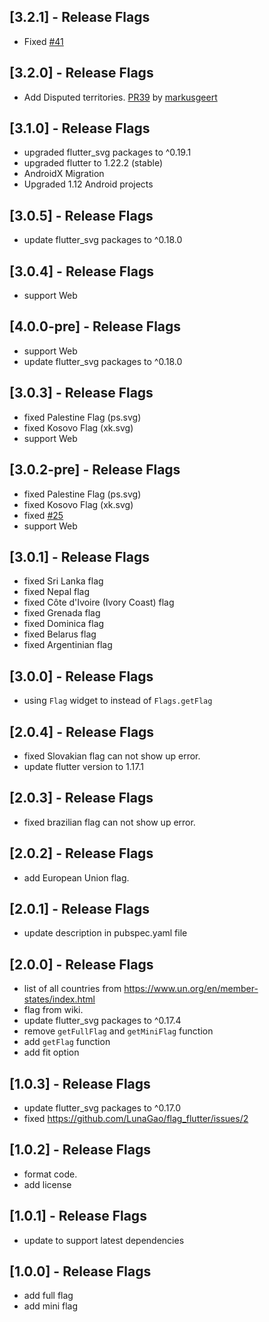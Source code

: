 ## [3.2.1] - Release Flags
* Fixed [#41](https://github.com/LunaGao/flag_flutter/issues/41) 

## [3.2.0] - Release Flags
* Add Disputed territories. [PR39](https://github.com/LunaGao/flag_flutter/pull/39) by [markusgeert](https://github.com/markusgeert)

## [3.1.0] - Release Flags
* upgraded flutter_svg packages to ^0.19.1
* upgraded flutter to 1.22.2 (stable)
* AndroidX Migration
* Upgraded 1.12 Android projects

## [3.0.5] - Release Flags
* update flutter_svg packages to ^0.18.0

## [3.0.4] - Release Flags
* support Web

## [4.0.0-pre] - Release Flags
* support Web
* update flutter_svg packages to ^0.18.0

## [3.0.3] - Release Flags
* fixed Palestine Flag (ps.svg)
* fixed Kosovo Flag (xk.svg)
* support Web

## [3.0.2-pre] - Release Flags
* fixed Palestine Flag (ps.svg)
* fixed Kosovo Flag (xk.svg)
* fixed [#25](https://github.com/LunaGao/flag_flutter/issues/25)
* support Web

## [3.0.1] - Release Flags
* fixed Sri Lanka flag
* fixed Nepal flag
* fixed Côte d'Ivoire (Ivory Coast) flag
* fixed Grenada flag
* fixed Dominica flag
* fixed Belarus flag
* fixed Argentinian flag

## [3.0.0] - Release Flags
* using `Flag` widget to instead of `Flags.getFlag`

## [2.0.4] - Release Flags
* fixed Slovakian flag can not show up error.
* update flutter version to 1.17.1

## [2.0.3] - Release Flags
* fixed brazilian flag can not show up error.

## [2.0.2] - Release Flags
* add European Union flag.

## [2.0.1] - Release Flags
* update description in pubspec.yaml file

## [2.0.0] - Release Flags
* list of all countries from https://www.un.org/en/member-states/index.html
* flag from wiki.
* update flutter_svg packages to ^0.17.4
* remove `getFullFlag` and `getMiniFlag` function
* add `getFlag` function
* add fit option

## [1.0.3] - Release Flags

* update flutter_svg packages to ^0.17.0
* fixed https://github.com/LunaGao/flag_flutter/issues/2

## [1.0.2] - Release Flags

* format code.
* add license

## [1.0.1] - Release Flags

* update to support latest dependencies

## [1.0.0] - Release Flags

* add full flag
* add mini flag
